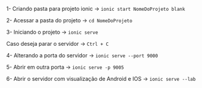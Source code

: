 1- Criando pasta para projeto ionic ->
`ionic start NomeDoProjeto blank`

2- Acessar a pasta do projeto ->
`cd NomeDoProjeto`

3- Iniciando o projeto ->
`ionic serve`

Caso deseja parar o servidor ->
`Ctrl + C`

4- Alterando a porta do servidor ->
`ionic serve --port 9000`

5- Abrir em outra porta ->
`ionic serve -p 9005`

6- Abrir o servidor com visualização de Android e IOS ->
`ionic serve --lab`

